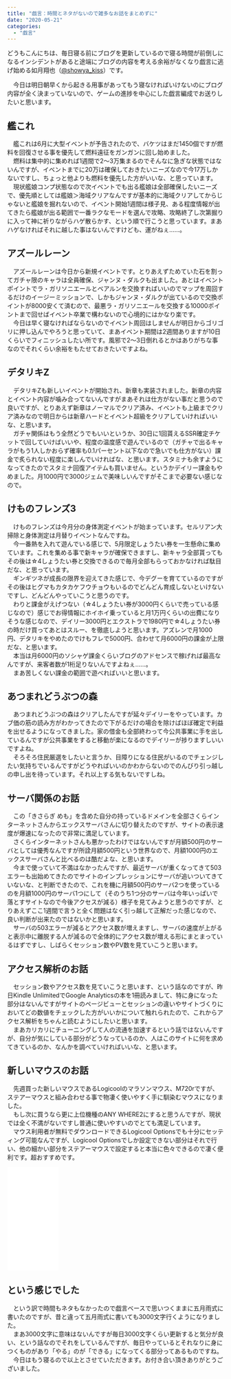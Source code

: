 ```yaml
---
title: "戯言：時間とネタがないので雑多なお話をまとめずに"
date: "2020-05-21"
categories: 
  - "戯言"
---
```


どうもこんにちは、毎日寝る前にブログを更新しているので寝る時間が前倒しになるインシデントがあると途端にブログの内容を考える余裕がなくなり戯言に逃げ始める如月翔也（[@showya\_kiss](http://twitter.com/showya_kiss)）です。  
  
　今日は明日朝早くから起きる用事があってもう寝なければいけないのにブログ内容が全く決まっていないので、ゲームの進捗を中心にした戯言編成でお送りしたいと思います。  

## 艦これ

　艦これは6月に大型イベントが予告されたので、バケツはまだ1450個ですが燃料を回復させる事を優先して燃料遠征をガンガンに回し始めました。  
　燃料は集中的に集めれば1週間で2〜3万集まるのでそんなに急ぎな状態ではないんですが、イベントまでに20万は確保しておきたいニーズなので今17万しかないですし、ちょっと他よりも燃料を優先した方がいいな、と思っています。  
　現状艦娘コンプ状態なので次イベントでも出る艦娘は全部確保したいニーズで、優先順としては艦娘＞海域クリアなんですが基本的に海域クリアしてからじゃないと艦娘を掘れないので、イベント開始1週間は様子見、ある程度情報が出てきたら艦娘が出る範囲で一番ラクなモードを選んで攻略、攻略終了し次第掘りに入って神に祈りながらハゲ散らかす、という順で行こうと思っています。まあハゲなければそれに越した事はないんですけども、運がねぇ……。  

## アズールレーン

　アズールレーンは今日から新規イベントです。とりあえずためていた石を割ってガチャ限のキャラは全員確保、ジャンヌ・ダルクも出ました。あとはイベントポイントでラ・ガリソニエールとベアルンを交換すればいいのでマップを周回するだけのイージーミッションで、しかもジャンヌ・ダルクが出ているので交換ポイントが8000安くて済むので、最悪ラ・ガリソニエールを交換する10000ポイントまで回せばイベント卒業で構わないので心境的にはかなり楽です。  
　今日は早く寝なければならないのでイベント周回はしませんが明日からゴリゴリに押し込んでやろうと思っていて、まあイベント期間は2週間ありますが10日くらいでフィニッシュしたい所です。風邪で2〜3日倒れるとかはありがちな事なのでそれくらい余裕をもたせておきたいですよね。

## デタリキZ

　デタリキZも新しいイベントが開始され、新章も実装されました。新章の内容とイベント内容が噛み合ってないんですがまあそれは仕方がない事だと思うので良いですが、とりあえず新章はノーマルでクリア済み、イベントも上級までクリア済みなので明日からは新章ハードとイベント超級をクリアしていければいいな、と思います。  
　ガチャ関係はもう全然どうでもいいというか、30日に1回貰えるSSR確定チケットで回していけばいいや、程度の温度感で遊んでいるので（ガチャで出るキャラがもう1人しかおらず確率も0.1パーセント以下なので急いでも仕方がない）課金で炙られない程度に楽しんでいければな、と思います。スタミナも余すようになってきたのでスタミナ回復アイテムも買いません。というかデイリー課金もやめました。月1000円で3000ジェムで美味しいんですがそこまで必要ない感じなので。  

## けものフレンズ3

　けものフレンズは今月分の身体測定イベントが始まっています。セルリアン大掃除と身体測定は月替りイベントなんですね。  
　今一番熱を入れて遊んでいる感じで、5月限定しょうたい券を一生懸命に集めています。これを集める事で新キャラが確保できますし、新キャラ全部貰ってもその後は☆4しょうたい券と交換できるので毎月全部もらっておかなければ駄目だな、と思っています。  
　ギンギツネが成長の限界を迎えてきた感じで、今デグーを育てているのですがその後はヒグマもカタカケフウチョウもいるのでどんどん育成しないといけないですし、どんどんやっていこうと思うのです。  
　わりと課金がえげつない（☆4しょうたい券が3000円くらいで売っている感じなので）感じでお得情報にホイホイ乗っていると月1万円くらいの出費になりそうな感じなので、デイリー3000円とエクストラで1980円で☆4しょうたい券の時だけ買ってあとはスルー、を徹底しようと思います。アズレンで月1000円、デタリキをやめたのでけもフレで5000円、合わせて月6000円の課金が上限だな、と思います。  
　本当は月6000円のソシャゲ課金くらいブログのアドセンスで稼げれば最高なんですが、来客者数が1桁足りないんですよねぇ……。  
　まあ苦しくない課金の範囲で遊べればいいと思います。  

## あつまれどうぶつの森

　あつまれどうぶつの森はクリアしたんですが延々デイリーをやっています。カブ価の筋の読み方がわかってきたので下がるだけの場合を除けばほぼ確定で利益を出せるようになってきました。家の借金も全部終わって今公共事業に手を出しているんですが公共事業をすると移動が楽になるのでデイリーが捗りますしいいですよね。  
　そろそろ住民厳選をしたいと言うか、目障りになる住民がいるのでチェンジしたい気持ちでいるんですがどうやればいいのかわからないのでのんびり引っ越しの申し出を待っています。それ以上する気もないですしね。  

## サーバ関係のお話

　この「きさらぎ めも」を含めた自分の持っているドメインを全部さくらインターネットさんからエックスサーバさんに切り替えたのですが、サイトの表示速度が爆速になったので非常に満足しています。  
　さくらインターネットさんも悪かったわけではないんですが月額500円のサーバとしては優秀なんですが所詮月額500円という世界なので、月額1000円のエックスサーバさんと比べるのは酷だよな、と思います。  
　今まで使っていて不満はなかったんですが、最近サーバが重くなってきて503エラーも出始めてきたのでサイトのインプレッションにサーバが追いついてきていないな、と判断できたので、これを機に月額500円のサーバ2つを使っているのを月額1000円のサーバ1つにして（そのうち1つ分のサーバは今年いっぱいで落とすサイトなので今後アクセスが減る）様子を見てみようと思うのですが、とりあえずここ1週間で言うと全く問題はなく引っ越して正解だった感じなので、良い判断が出来たのではないかと思います。  
　サーバの503エラーが減るとアクセス数が増えますし、サーバの速度が上がると表示中に離脱する人が減るので全体的にアクセス数が増える形にまとまっているはずですし、しばらくセッション数やPV数を見ていこうと思います。  

## アクセス解析のお話

　セッション数やアクセス数を見ていこうと思います、という話なのですが、昨日Kindle UnlimitedでGoogle Analyticsの本を1冊読みまして、特に身になった部分はないんですがサイトのページビューとセッションの違いやサイトづくりにおいてどの数値をチェックした方がいいかについて触れられたので、これからアクセス解析をちゃんと読むようにしたいと思います。  
　まあカリカリにチューニングして人の流通を加速するという話ではないんですが、自分が気にしている部分がどうなっているのか、人はこのサイトに何を求めてきているのか、なんかを調べていければいいな、と思います。  

## 新しいマウスのお話

　先週買った新しいマウスであるLogicoolのマラソンマウス、M720rですが、ステアーマウスと組み合わせる事で物凄く使いやすく手に馴染むマウスになりました。  
　もし次に買うなら更に上位機種のANY WHERE2にすると思うんですが、現状では全く不満がないですし普通に使いやすいのでとても満足しています。  
　マウス利用者が無料でダウンロードできるLogicool Optionsでも十分にセッティング可能なんですが、Logicool Optionsでしか設定できない部分はそれで行い、他の細かい部分をステアーマウスで設定すると本当に色々できるので凄く便利です。超おすすめです。  

<iframe style="width:120px;height:240px;" marginwidth="0" marginheight="0" scrolling="no" frameborder="0" src="//rcm-fe.amazon-adsystem.com/e/cm?lt1=_blank&amp;bc1=000000&amp;IS2=1&amp;bg1=FFFFFF&amp;fc1=000000&amp;lc1=0000FF&amp;t=dtribe-22&amp;language=ja_JP&amp;o=9&amp;p=8&amp;l=as4&amp;m=amazon&amp;f=ifr&amp;ref=as_ss_li_til&amp;asins=B07RGVZ1VG&amp;linkId=1f7cc65c5413af320ef13f5f3032c34c"></iframe>

## という感じでした

　という訳で時間もネタもなかったので戯言ベースで思いつくままに五月雨式に書いたのですが、昔と違って五月雨式に書いても3000文字行くようになりました。  
　まあ3000文字に意味はないんですが毎日3000文字くらい更新すると気分が良い、という話なのでそれをしているんですが、毎日やっているとそれなりに身につくものがあり「やる」のが「できる」になってくる部分ってあるものですね。  
　今日はもう寝るので以上とさせていただきます。お付き合い頂きありがとうございました。
